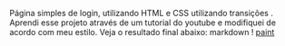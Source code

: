 Página simples de login, utilizando HTML e CSS utilizando transições . 
Aprendi esse projeto através de um tutorial do youtube e modifiquei de acordo com meu estilo.
Veja o resultado final abaixo:
markdown ! [paint](img/paint.png)

